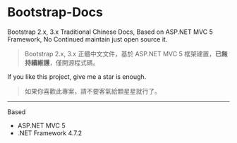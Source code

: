 # Bootstrap-Docs

Bootstrap 2.x, 3.x Traditional Chinese Docs, Based on ASP.NET MVC 5 Framework, No Continued maintain just open source it.

> Bootstrap 2.x, 3.x 正體中文文件，基於 ASP.NET MVC 5 框架建置，**已無持續維護**，僅開源程式碼。

If you like this project, give me a star is enough.

> 如果你喜歡此專案，請不要客氣給顆星星就行了。

---

Based

- ASP.NET MVC 5
- .NET Framework 4.7.2